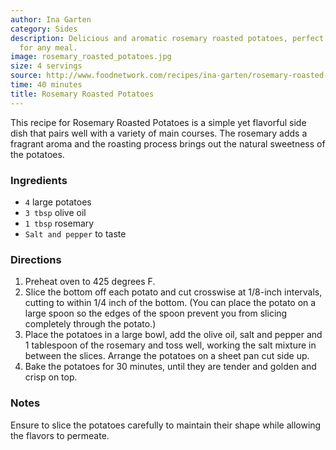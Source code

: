 ```yaml
---
author: Ina Garten
category: Sides
description: Delicious and aromatic rosemary roasted potatoes, perfect as a side dish
  for any meal.
image: rosemary_roasted_potatoes.jpg
size: 4 servings
source: http://www.foodnetwork.com/recipes/ina-garten/rosemary-roasted-potatoes-recipe2.html#lightbox-recipe-video
time: 40 minutes
title: Rosemary Roasted Potatoes
---
```

This recipe for Rosemary Roasted Potatoes is a simple yet flavorful side dish that pairs well with a variety of main courses. The rosemary adds a fragrant aroma and the roasting process brings out the natural sweetness of the potatoes.

### Ingredients

* `4` large potatoes
* `3 tbsp` olive oil
* `1 tbsp` rosemary
* `Salt and pepper` to taste

### Directions

1. Preheat oven to 425 degrees F.
2. Slice the bottom off each potato and cut crosswise at 1/8-inch intervals, cutting to within 1/4 inch of the bottom. (You can place the potato on a large spoon so the edges of the spoon prevent you from slicing completely through the potato.)
3. Place the potatoes in a large bowl, add the olive oil, salt and pepper and 1 tablespoon of the rosemary and toss well, working the salt mixture in between the slices. Arrange the potatoes on a sheet pan cut side up.
4. Bake the potatoes for 30 minutes, until they are tender and golden and crisp on top.

### Notes

Ensure to slice the potatoes carefully to maintain their shape while allowing the flavors to permeate.